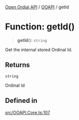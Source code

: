 [Open Ordial API](../../README.md) / [OOAPI](../README.md) / getId

# Function: getId()

> **getId**(): `string`

Get the internal stored Ordinal Id.

## Returns

`string`

Ordinal Id

## Defined in

[src/OOAPI.Core.ts:107](https://github.com/open-ordinal/open-ordinal-api/blob/70e118e56492403aed907a3616034144dfc18228/src/OOAPI.Core.ts#L107)
